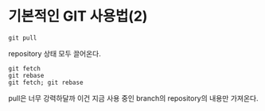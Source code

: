 # 기본적인 GIT 사용법(2)

```
git pull
```
repository 상태 모두 끌어온다.


```
git fetch
git rebase
git fetch; git rebase
```
pull은 너무 강력하달까
이건 지금 사용 중인 branch의 repository의 내용만 가져온다.
